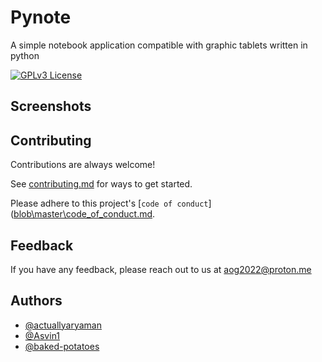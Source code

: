 
# Pynote

A simple notebook application compatible with graphic tablets written in python

[![GPLv3 License](https://img.shields.io/badge/License-GPL%20v3-yellow.svg)](https://choosealicense.com/licenses/gpl-3.0//)

## Screenshots

## Contributing

Contributions are always welcome!

See [contributing.md](contributing.md) for ways to get started.

Please adhere to this project's [`code of conduct`]([blob\master\code_of_conduct.md](https://github.com/assguardiansofthegalaxy/PyNote/blob/main/blob/master/code_of_conduct.md).


## Feedback

If you have any feedback, please reach out to us at aog2022@proton.me

## Authors

- [@actuallyaryaman](https://www.github.com/actuallyaryaman)
- [@Asvin1](https://github.com/Asvin1)
- [@baked-potatoes](https://github.com/baked-potatoes)

